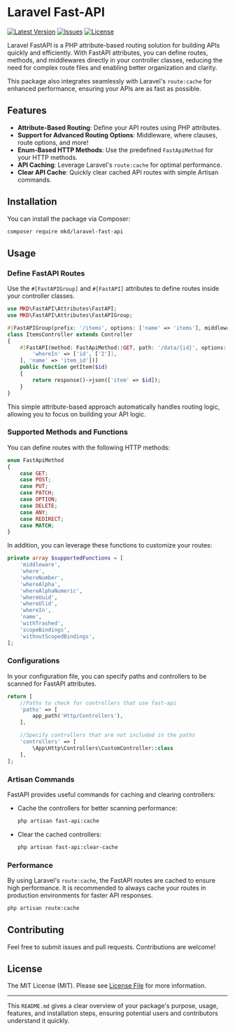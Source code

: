 # Laravel Fast-API

[![Latest Version](https://img.shields.io/github/v/release/mustafakhaleddev/laravel-fast-api.svg?style=flat-square)](https://github.com/mustafakhaleddev/laravel-fast-api/releases)
[![Issues](https://img.shields.io/github/issues/mustafakhaleddev/laravel-fast-api.svg?style=flat-square)](https://github.com/mustafakhaleddev/laravel-fast-api/issues)
[![License](https://img.shields.io/github/license/mustafakhaleddev/laravel-fast-api.svg?style=flat-square)](https://github.com/mustafakhaleddev/laravel-fast-api/blob/main/LICENSE)

Laravel FastAPI is a PHP attribute-based routing solution for building APIs quickly and efficiently. With FastAPI attributes, you can define routes, methods, and middlewares directly in your controller classes, reducing the need for complex route files and enabling better organization and clarity.

This package also integrates seamlessly with Laravel's `route:cache` for enhanced performance, ensuring your APIs are as fast as possible.

## Features

- **Attribute-Based Routing**: Define your API routes using PHP attributes.
- **Support for Advanced Routing Options**: Middleware, where clauses, route options, and more!
- **Enum-Based HTTP Methods**: Use the predefined `FastApiMethod` for your HTTP methods.
- **API Caching**: Leverage Laravel's `route:cache` for optimal performance.
- **Clear API Cache**: Quickly clear cached API routes with simple Artisan commands.

## Installation

You can install the package via Composer:

```bash
composer require mkd/laravel-fast-api
```

## Usage

### Define FastAPI Routes

Use the `#[FastAPIGroup]` and `#[FastAPI]` attributes to define routes inside your controller classes.

```php
use MKD\FastAPI\Attributes\FastAPI;
use MKD\FastAPI\Attributes\FastAPIGroup;

#[FastAPIGroup(prefix: '/items', options: ['name' => 'items'], middlewares: ['auth'])]
class ItemsController extends Controller
{
    #[FastAPI(method: FastApiMethod::GET, path: '/data/{id}', options: ['functions' => [
        'whereIn' => ['id', ['2']],
    ], 'name' => 'item_id'])]
    public function getItem($id)
    {
        return response()->json(['item' => $id]);
    }
}
```

This simple attribute-based approach automatically handles routing logic, allowing you to focus on building your API logic.

### Supported Methods and Functions

You can define routes with the following HTTP methods:

```php
enum FastApiMethod
{
    case GET;
    case POST;
    case PUT;
    case PATCH;
    case OPTION;
    case DELETE;
    case ANY;
    case REDIRECT;
    case MATCH;
}
```

In addition, you can leverage these functions to customize your routes:

```php
private array $supportedFunctions = [
    'middleware',
    'where',
    'whereNumber',
    'whereAlpha',
    'whereAlphaNumeric',
    'whereUuid',
    'whereUlid',
    'whereIn',
    'name',
    'withTrashed',
    'scopeBindings',
    'withoutScopedBindings',
];
```

### Configurations

In your configuration file, you can specify paths and controllers to be scanned for FastAPI attributes.

```php
return [
    //Paths to check for controllers that use fast-api
    'paths' => [
        app_path('Http/Controllers'),
    ],

    //Specify controllers that are not included in the paths
    'controllers' => [
        \App\Http\Controllers\CustomController::class
    ],
];
```

### Artisan Commands

FastAPI provides useful commands for caching and clearing controllers:

- Cache the controllers for better scanning performance:

  ```bash
  php artisan fast-api:cache
  ```

- Clear the cached controllers:

  ```bash
  php artisan fast-api:clear-cache
  ```

### Performance

By using Laravel's `route:cache`, the FastAPI routes are cached to ensure high performance. It is recommended to always cache your routes in production environments for faster API responses.

```bash
php artisan route:cache
```

## Contributing

Feel free to submit issues and pull requests. Contributions are welcome!

## License

The MIT License (MIT). Please see [License File](LICENSE) for more information.

---

This `README.md` gives a clear overview of your package's purpose, usage, features, and installation steps, ensuring potential users and contributors understand it quickly.
